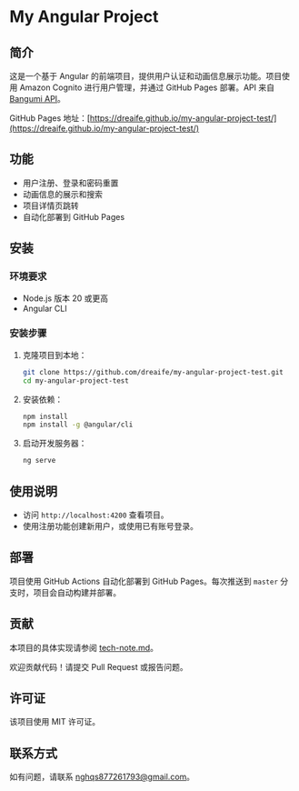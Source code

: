 # My Angular Project

## 简介

这是一个基于 Angular 的前端项目，提供用户认证和动画信息展示功能。项目使用 Amazon Cognito 进行用户管理，并通过 GitHub Pages 部署。API 来自 [Bangumi API](https://bangumi.github.io/api/)。

GitHub Pages 地址：[https://dreaife.github.io/my-angular-project-test/](https://dreaife.github.io/my-angular-project-test/)

## 功能

- 用户注册、登录和密码重置
- 动画信息的展示和搜索
- 项目详情页跳转
- 自动化部署到 GitHub Pages

## 安装

### 环境要求

- Node.js 版本 20 或更高
- Angular CLI

### 安装步骤

1. 克隆项目到本地：

   ```bash
   git clone https://github.com/dreaife/my-angular-project-test.git
   cd my-angular-project-test
   ```

2. 安装依赖：

   ```bash
   npm install
   npm install -g @angular/cli
   ```

3. 启动开发服务器：

   ```bash
   ng serve
   ```

## 使用说明

- 访问 `http://localhost:4200` 查看项目。
- 使用注册功能创建新用户，或使用已有账号登录。

## 部署

项目使用 GitHub Actions 自动化部署到 GitHub Pages。每次推送到 `master` 分支时，项目会自动构建并部署。

## 贡献

本项目的具体实现请参阅 [tech-note.md](tech-note.md)。

欢迎贡献代码！请提交 Pull Request 或报告问题。

## 许可证

该项目使用 MIT 许可证。

## 联系方式

如有问题，请联系 [nghqs877261793@gmail.com](mailto:nghqs877261793@gmail.com)。
